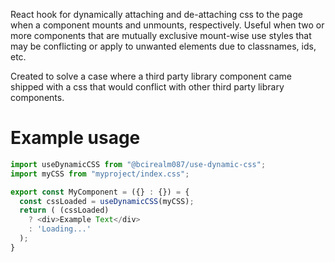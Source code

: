 React hook for dynamically attaching and de-attaching css to the page when a component mounts and unmounts, respectively.
Useful when two or more components that are mutually exclusive mount-wise use styles that may be conflicting or apply to unwanted elements due to classnames, ids, etc.

Created to solve a case where a third party library component came shipped with a css that would conflict with other third party library components.

# Example usage
```typescript
import useDynamicCSS from "@bcirealm087/use-dynamic-css";
import myCSS from "myproject/index.css";

export const MyComponent = ({} : {}) = {
  const cssLoaded = useDynamicCSS(myCSS);
  return ( (cssLoaded)
    ? <div>Example Text</div>
    : 'Loading...'
  );
}
```